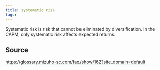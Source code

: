 ```yaml
---
title: systematic risk
tags: 
---
```


Systematic risk is risk that cannot be eliminated by diversification. In the CAPM, only systematic risk affects expected returns.

## Source
https://glossary.mizuho-sc.com/faq/show/162?site_domain=default